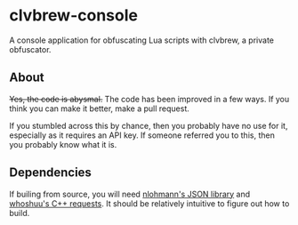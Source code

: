 # clvbrew-console
A console application for obfuscating Lua scripts with clvbrew, a private obfuscator.

## About
~~Yes, the code is abysmal.~~ The code has been improved in a few ways. If you think you can make it better, make a pull request.

If you stumbled across this by chance, then you probably have no use for it, especially as it requires an API key. If someone referred you to this, then you probably know what it is.

## Dependencies
If builing from source, you will need [nlohmann's JSON library](https://github.com/nlohmann/json) and [whoshuu's C++ requests](https://github.com/whoshuu/cpr). It should be relatively intuitive to figure out how to build.
